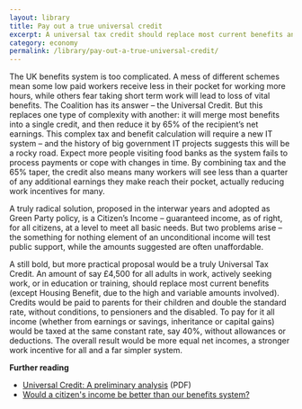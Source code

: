 ```yaml
---
layout: library
title: Pay out a true universal credit
excerpt: A universal tax credit should replace most current benefits and be funded by one rate of income tax paid at the same constant rate across all income. The result would be stronger work incentives, a simpler system, and more equal net incomes. 
category: economy
permalink: /library/pay-out-a-true-universal-credit/
---
```


The UK benefits system is too complicated. A mess of different schemes mean some low paid workers receive less in their pocket for working more hours, while others fear taking short term work will lead to loss of vital benefits. The Coalition has its answer – the Universal Credit. But this replaces one type of complexity with another: it will merge most benefits into a single credit, and then reduce it by 65% of the recipient’s net earnings. This complex tax and benefit calculation will require a new IT system – and the history of big government IT projects suggests this will be a rocky road. Expect more people visiting food banks as the system fails to process payments or cope with changes in time. By combining tax and the 65% taper, the credit also means many workers will see less than a quarter of any additional earnings they make reach their pocket, actually reducing work incentives for many.

A truly radical solution, proposed in the interwar years and adopted as Green Party policy, is a Citizen’s Income – guaranteed income, as of right, for all citizens, at a level to meet all basic needs. But two problems arise – the something for nothing element of an unconditional income will test public support, while the amounts suggested are often unaffordable.

A still bold, but more practical proposal would be a truly Universal Tax Credit. An amount of say £4,500 for all adults in work, actively seeking work, or in education or training, should replace most current benefits (except Housing Benefit, due to the high and variable amounts involved). Credits would be paid to parents for their children and double the standard rate, without conditions, to pensioners and the disabled. To pay for it all income (whether from earnings or savings, inheritance or capital gains) would be taxed at the same constant rate, say 40%, without allowances or deductions. The overall result would be more equal net incomes, a stronger work incentive for all and a far simpler system.

**Further reading**
 - [Universal Credit: A preliminary analysis](http://www.ifs.org.uk/bns/bn116.pdf) (PDF)
 - [Would a citizen's income be better than our benefits system?](http://www.theguardian.com/business/2014/aug/10/tax-benefits-citizens-income-self-employment)